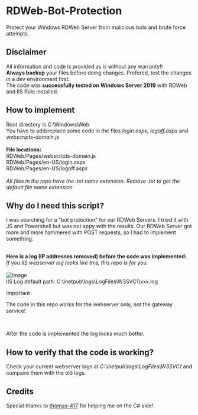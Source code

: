 # RDWeb-Bot-Protection
Protect your Windows RDWeb Server from malicious bots and brute force attempts.

## Disclaimer
All information and code is provided as is without any warranty!!<br>
**Always backup** your files before doing changes. Prefered, test the changes in a dev environment first.<br>
The code was **successfully tested on Windows Server 2019** with RDWeb and IIS Role installed.

## How to implement
Root directory is C:\Windows\Web\
You have to add/replace some code in the files *login.aspx, logoff.aspx* and *webscripts-domain.js*<br><br>
**File locations:**<br>
RDWeb/Pages/webscripts-domain.js<br>
RDWeb/Pages/en-US/login.aspx<br>
RDWeb/Pages/en-US/logoff.aspx<br><br>
*All files in the repo have the .txt name extension. Remove .txt to get the default file name extension*

## Why do I need this script?
I was searching for a "bot protection" for our RDWeb Servers. I tried it with JS and Powershell but was not appy with the results.
Our RDWeb Server got more and more hammered with POST requests, so I had to implement something.<br><br>

**Here is a log (IP addresses removed) before the code was implemented:**<br>
*If you IIS webserver log looks like this, this repo is for you.*<br><br>
![image](https://github.com/sysadmin0815/RDWeb-Bot-Protection/assets/81157346/b4c42f42-abad-46f3-90cc-eb6bf85eabb5)
<br>IIS Log default path: C:\inetpub\logs\LogFiles\W3SVC1\xxx.log<br>
> [!IMPORTANT]
> The code in this repo works for the webserver only, not the gateway service!
<br>


After the code is implemented the log looks much better.

## How to verify that the code is working?
Check your current webserver logs at *C:\inetpub\logs\LogFiles\W3SVC1* and compaire them with the old logs.

## Credits
Special thanks to [thomas-417](https://github.com/thomas-417) for helping me on the C# side!



